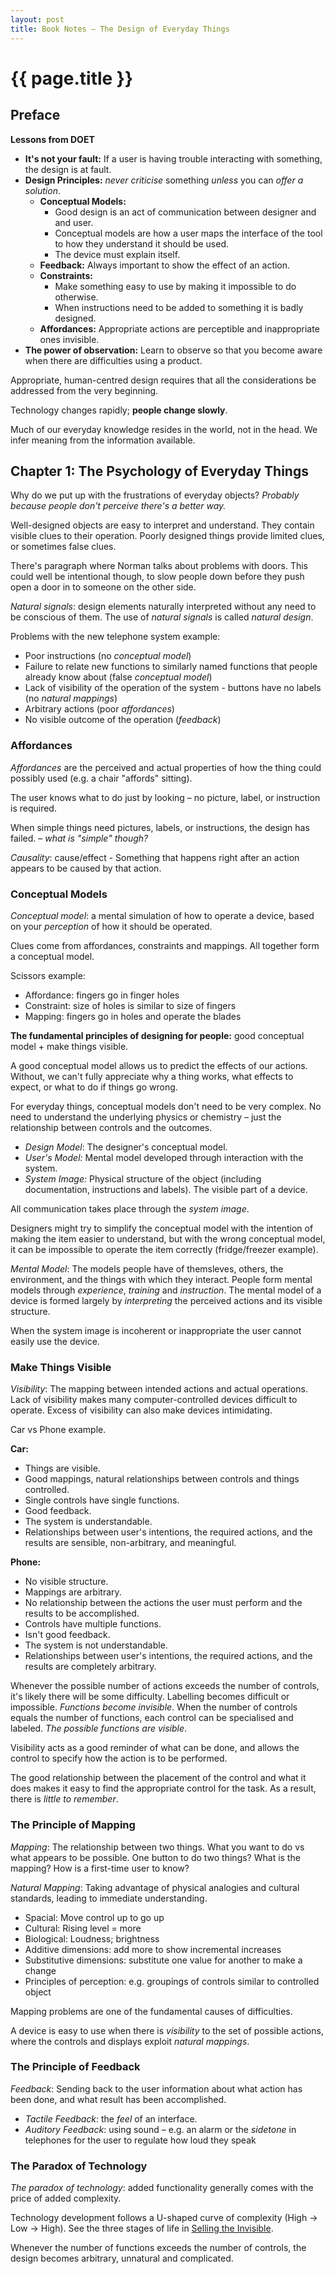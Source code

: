 ```yaml
---
layout: post
title: Book Notes – The Design of Everyday Things
---
```


# {{ page.title }}

<!--
Some in-progress notes of [Community Building on The Web](http://amzn.eu/bLMM60u).

Seems really good so far, if you keep the following in mind:

- Some of the terminology is old, like "cyberspace" and "hubbub"
- Tool examples are outdated

Most of the important ideas seem reasonably relavent today though.

![Book cover of Community Building on The Web](/images/posts/community-building-on-the-web.jpg)
-->

## Preface

**Lessons from DOET**

- **It's not your fault:** If a user is having trouble interacting with something, the design is at fault.
- **Design Principles:** _never criticise_ something _unless_ you can _offer a solution_.
  - **Conceptual Models:**
    - Good design is an act of communication between designer and and user.
    - Conceptual models are how a user maps the interface of the tool to how they understand it should be used.
    - The device must explain itself.
  - **Feedback:** Always important to show the effect of an action.
  - **Constraints:**
    - Make something easy to use by making it impossible to do otherwise.
    - When instructions need to be added to something it is badly designed.
  - **Affordances:** Appropriate actions are perceptible and inappropriate ones invisible.
- **The power of observation:** Learn to observe so that you become aware when there are difficulties using a product.

Appropriate, human-centred design requires that all the considerations be addressed from the very beginning.

Technology changes rapidly; **people change slowly**.

Much of our everyday knowledge resides in the world, not in the head. We infer meaning from the information available.

## Chapter 1: The Psychology of Everyday Things

Why do we put up with the frustrations of everyday objects? _Probably because people don't perceive there's a better way._

Well-designed objects are easy to interpret and understand. They contain visible clues to their operation. Poorly designed things provide limited clues, or sometimes false clues.

There's paragraph where Norman talks about problems with doors. This could well be intentional though, to slow people down before they push open a door in to someone on the other side.

<dfn id="def-natural-signals">Natural signals</dfn>: design elements naturally interpreted without any need to be conscious of them. The use of _natural signals_ is called <dfn id="def-natural-design">natural design</dfn>.

Problems with the new telephone system example:

- Poor instructions (no _conceptual model_)
- Failure to relate new functions to similarly named functions that people already know about (false _conceptual model_)
- Lack of visibility of the operation of the system - buttons have no labels (no _natural mappings_)
- Arbitrary actions (poor _affordances_)
- No visible outcome of the operation (_feedback_)

### Affordances

<dfn id="def-affordances">Affordances</dfn> are the perceived and actual properties of how the thing could possibly used (e.g. a chair "affords" sitting).

The user knows what to do just by looking – no picture, label, or instruction is required.

When simple things need pictures, labels, or instructions, the design has failed. – _what is "simple" though?_

<dfn id="def-causality">Causality</dfn>: cause/effect - Something that happens right after an action appears to be caused by that action.

### Conceptual Models

<dfn id="def-conceptual-model">Conceptual model</dfn>: a mental simulation of how to operate a device, based on your _perception_ of how it should be operated.

Clues come from affordances, constraints and mappings. All together form a conceptual model.

Scissors example:

- Affordance: fingers go in finger holes
- Constraint: size of holes is similar to size of fingers
- Mapping: fingers go in holes and operate the blades

**The fundamental principles of designing for people:** good conceptual model + make things visible.

A good conceptual model allows us to predict the effects of our actions. Without, we can't fully appreciate why a thing works, what effects to expect, or what to do if things go wrong.

For everyday things, conceptual models don't need to be very complex. No need to understand the underlying physics or chemistry – just the relationship between controls and the outcomes.

- <dfn id="def-design-model">Design Model</dfn>: The designer's conceptual model.
- <dfn id="def-users-model">User's Model:</dfn> Mental model developed through interaction with the system.
- <dfn id="def-system-image">System Image:</dfn> Physical structure of the object (including documentation, instructions and labels). The visible part of a device.

All communication takes place through the _system image_.

Designers might try to simplify the conceptual model with the intention of making the item easier to understand, but with the wrong conceptual model, it can be impossible to operate the item correctly (fridge/freezer example).

<dfn id="def-mental-model">Mental Model</dfn>: The models people have of themsleves, others, the environment, and the things with which they interact. People form mental models through _experience_, _training_ and _instruction_. The mental model of a device is formed largely by _interpreting_ the perceived actions and its visible structure.

When the system image is incoherent or inappropriate the user cannot easily use the device.

### Make Things Visible

<dfn id="def-visibility">Visibility</dfn>: The mapping between intended actions and actual operations. Lack of visibility makes many computer-controlled devices difficult to operate. Excess of visibility can also make devices intimidating.

Car vs Phone example.

**Car:**

- Things are visible.
- Good mappings, natural relationships between controls and things controlled.
- Single controls have single functions.
- Good feedback.
- The system is understandable.
- Relationships between user's intentions, the required actions, and the results are sensible, non-arbitrary, and meaningful.

**Phone:**

- No visible structure.
- Mappings are arbitrary.
- No relationship between the actions the user must perform and the results to be accomplished.
- Controls have multiple functions.
- Isn't good feedback.
- The system is not understandable.
- Relationships between user's intentions, the required actions, and the results are completely arbitrary.

Whenever the possible number of actions exceeds the number of controls, it's likely there will be some difficulty. Labelling becomes difficult or impossible. _Functions become invisible_.
When the number of controls equals the number of functions, each control can be specialised and labeled. _The possible functions are visible_.

Visibility acts as a good reminder of what can be done, and allows the control to specify how the action is to be performed.

The good relationship between the placement of the control and what it does makes it easy to find the appropriate control for the task. As a result, there is _little to remember_.

### The Principle of Mapping

<dfn id="def-mapping">Mapping</dfn>: The relationship between two things. What you want to do vs what appears to be possible. One button to do two things? What is the mapping? How is a first-time user to know?

<dfn id="def-natural-mapping">Natural Mapping</dfn>: Taking advantage of physical analogies and cultural standards, leading to immediate understanding.
  - Spacial: Move control up to go up
  - Cultural: Rising level = more
  - Biological: Loudness; brightness
  - Additive dimensions: add more to show incremental increases
  - Substitutive dimensions: substitute one value for another to make a change
  - Principles of perception: e.g. groupings of controls similar to controlled object

Mapping problems are one of the fundamental causes of difficulties.

A device is easy to use when there is _visibility_ to the set of possible actions, where the controls and displays exploit _natural mappings_.

### The Principle of Feedback

<dfn id="def-feedback">Feedback</dfn>: Sending back to the user information about what action has been done, and what result has been accomplished.

* <dfn id="def-tactile-feedback">Tactile Feedback</dfn>: the _feel_ of an interface.
* <dfn id="def-auditory-feedback">Auditory Feedback</dfn>: using sound – e.g. an alarm or the _sidetone_ in telephones for the user to regulate how loud they speak

### The Paradox of Technology

<dfn id="def-paradox-of-technology">The paradox of technology</dfn>: added functionality generally comes with the price of added complexity.

Technology development follows a U-shaped curve of complexity (High → Low → High). See the three stages of life in [Selling the Invisible](/2017/01/03/book-notes-selling-the-invisible/).

Whenever the number of functions exceeds the number of controls, the design becomes arbitrary, unnatural and complicated.



